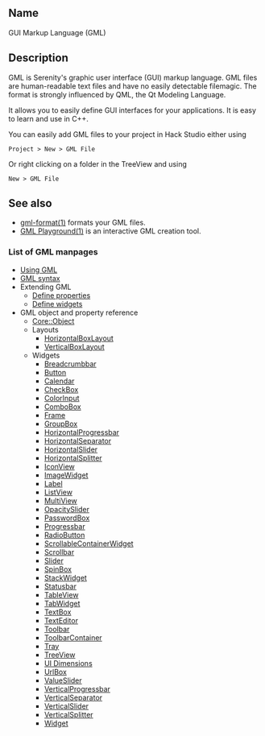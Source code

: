 ## Name

GUI Markup Language (GML)

## Description

GML is Serenity's graphic user interface (GUI) markup language. GML files are human-readable text files and have no easily detectable filemagic. The format is strongly influenced by QML, the Qt Modeling Language.

It allows you to easily define GUI interfaces for your applications. It is easy to learn and use in C++.

You can easily add GML files to your project in Hack Studio either using

`Project > New > GML File`

Or right clicking on a folder in the TreeView and using

`New > GML File`

## See also

-   [gml-format(1)](help://man/1/gml-format) formats your GML files.
-   [GML Playground(1)](help://man/1/Playground) is an interactive GML creation tool.

### List of GML manpages

-   [Using GML](help://man/5/GML-Usage)
-   [GML syntax](help://man/5/GML-Syntax)
-   Extending GML
    -   [Define properties](help://man/5/GML-Define-property)
    -   [Define widgets](help://man/5/GML-Define-widget)
-   GML object and property reference
    -   [Core::Object](help://man/5/GML-CoreObject)
    -   Layouts
        -   [HorizontalBoxLayout](help://man/5/GML-Layout-HorizontalBoxLayout)
        -   [VerticalBoxLayout](help://man/5/GML-Layout-VerticalBoxLayout)
    -   Widgets
        -   [Breadcrumbbar](help://man/5/GML-Widget-Breadcrumbbar)
        -   [Button](help://man/5/GML-Widget-Button)
        -   [Calendar](help://man/5/GML-Widget-Calendar)
        -   [CheckBox](help://man/5/GML-Widget-CheckBox)
        -   [ColorInput](help://man/5/GML-Widget-ColorInput)
        -   [ComboBox](help://man/5/GML-Widget-ComboBox)
        -   [Frame](help://man/5/GML-Widget-Frame)
        -   [GroupBox](help://man/5/GML-Widget-GroupBox)
        -   [HorizontalProgressbar](help://man/5/GML-Widget-HorizontalProgressbar)
        -   [HorizontalSeparator](help://man/5/GML-Widget-HorizontalSeparator)
        -   [HorizontalSlider](help://man/5/GML-Widget-HorizontalSlider)
        -   [HorizontalSplitter](help://man/5/GML-Widget-HorizontalSplitter)
        -   [IconView](help://man/5/GML-Widget-IconView)
        -   [ImageWidget](help://man/5/GML-Widget-ImageWidget)
        -   [Label](help://man/5/GML-Widget-Label)
        -   [ListView](help://man/5/GML-Widget-ListView)
        -   [MultiView](help://man/5/GML-Widget-MultiView)
        -   [OpacitySlider](help://man/5/GML-Widget-OpacitySlider)
        -   [PasswordBox](help://man/5/GML-Widget-PasswordBox)
        -   [Progressbar](help://man/5/GML-Widget-Progressbar)
        -   [RadioButton](help://man/5/GML-Widget-RadioButton)
        -   [ScrollableContainerWidget](help://man/5/GML-Widget-ScrollableContainerWidget)
        -   [Scrollbar](help://man/5/GML-Widget-Scrollbar)
        -   [Slider](help://man/5/GML-Widget-Slider)
        -   [SpinBox](help://man/5/GML-Widget-SpinBox)
        -   [StackWidget](help://man/5/GML-Widget-StackWidget)
        -   [Statusbar](help://man/5/GML-Widget-Statusbar)
        -   [TableView](help://man/5/GML-Widget-TableView)
        -   [TabWidget](help://man/5/GML-Widget-TabWidget)
        -   [TextBox](help://man/5/GML-Widget-TextBox)
        -   [TextEditor](help://man/5/GML-Widget-TextEditor)
        -   [Toolbar](help://man/5/GML-Widget-Toolbar)
        -   [ToolbarContainer](help://man/5/GML-Widget-ToolbarContainer)
        -   [Tray](help://man/5/GML-Widget-Tray)
        -   [TreeView](help://man/5/GML-Widget-TreeView)
        -   [UI Dimensions](help://man/5/GML-UI-Dimensions)
        -   [UrlBox](help://man/5/GML-Widget-UrlBox)
        -   [ValueSlider](help://man/5/GML-Widget-ValueSlider)
        -   [VerticalProgressbar](help://man/5/GML-Widget-VerticalProgressbar)
        -   [VerticalSeparator](help://man/5/GML-Widget-VerticalSeparator)
        -   [VerticalSlider](help://man/5/GML-Widget-VerticalSlider)
        -   [VerticalSplitter](help://man/5/GML-Widget-VerticalSplitter)
        -   [Widget](help://man/5/GML-Widget)

